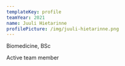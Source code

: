 ```yaml
---
templateKey: profile
teamYear: 2021
name: Juuli Hietarinne
profilePicture: /img/juuli-hietarinne.png
---
```

Biomedicine, BSc

Active team member
